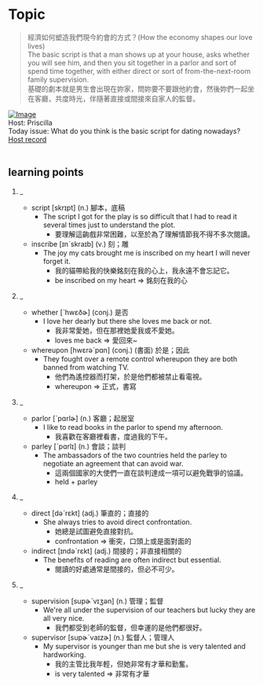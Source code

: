 # Topic

> 經濟如何塑造我們現今約會的方式？(How the economy shapes our love lives) <br>
> The basic script is that a man shows up at your house, asks whether you will see him, and then you sit together in a parlor and sort of spend time together, with either direct or sort of from-the-next-room family supervision. <br>
> 基礎的劇本就是男生會出現在妳家，問妳要不要跟他約會，然後妳們一起坐在客廳，共度時光，伴隨著直接或間接來自家人的監督。 <br>

[![Image](https://cdn.voicetube.com/assets/thumbnails/GWH5vyi3lTk.jpg)](https://www.youtube.com/embed/GWH5vyi3lTk?rel=0&showinfo=0&cc_load_policy=0&controls=1&autoplay=1&iv_load_policy=3&playsinline=1&wmode=transparent&start=63&end=79&enablejsapi=1&origin=https://tw.voicetube.com&widgetid=1)<br>
Host: Priscilla
<br>Today issue: What do you think is the basic script for dating  nowadays?
<br>
[Host record](https://cdn.voicetube.com/tmp/everyday_records/priscilla.huang/2534.mp3)
<br><br>
## learning points
1. _
	* script [skrɪpt] (n.) 腳本，底稿
		- The script I got for the play is so difficult that I had to read it several times just to understand the plot.
			+ 要理解這齣戲非常困難，以至於為了理解情節我不得不多次閱讀。
	* inscribe [ɪnˋskraɪb] (v.) 刻；雕
		- The joy my cats brought me is inscribed on my heart I will never forget it.
			+ 我的貓帶給我的快樂銘刻在我的心上，我永遠不會忘記它。
			+ be inscribed on my heart => 銘刻在我的心

2. _
	* whether [ˋhwɛðɚ] (conj.) 是否
		- I love her dearly but there she loves me back or not.
			+ 我非常愛她，但在那裡她愛我或不愛她。
			+ loves me back => 愛回來~
	* whereupon [hwɛrəˋpɑn] (conj.) (書面) 於是；因此
		- They fought over a remote control whereupon they are both banned from watching TV.
			+ 他們為遙控器而打架，於是他們都被禁止看電視。
			+ whereupon => 正式，書寫

3. _
	* parlor [ˋpɑrlɚ] (n.) 客廳；起居室
		- I like to read books in the parlor to spend my afternoon.
			+ 我喜歡在客廳裡看書，度過我的下午。
	* parley [ˋpɑrlɪ] (n.) 會談；談判
		- The ambassadors of the two countries held the parley to negotiate an agreement that can avoid war.
			+ 這兩個國家的大使們一直在談判達成一項可以避免戰爭的協議。
			+ held + parley

4. _
	* direct [dəˋrɛkt] (adj.) 筆直的；直接的
		- She always tries to avoid direct confrontation.
			+ 她總是試圖避免直接對抗。
			+ confrontation => 衝突，口頭上或是面對面的
	* indirect [ɪndəˋrɛkt] (adj.) 間接的；非直接相關的
		- The benefits of reading are often indirect but essential.
			+ 閱讀的好處通常是間接的，但必不可少。

5. _
	* supervision [supɚˋvɪʒən] (n.) 管理；監督
		- We're all under the supervision of our teachers but lucky they are all very nice.
			+ 我們都受到老師的監督，但幸運的是他們都很好。
	* supervisor [supɚˋvaɪzɚ] (n.) 監督人；管理人
		- My supervisor is younger than me but she is very talented and hardworking.
			+ 我的主管比我年輕，但她非常有才華和勤奮。
			+ is very talented => 非常有才華
